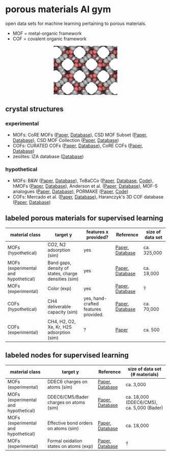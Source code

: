 # porous materials AI gym
open data sets for machine learning pertaining to porous materials.
* MOF = metal-organic framework
* COF = covalent organic framework

<p align="center">
<img width="200px" src="nott300.png"/>
</p>

## crystal structures

### experimental
* MOFs: CoRE MOFs ([Paper](https://doi.org/10.1021/acs.jced.9b00835), [Database](https://zenodo.org/record/3677685)), CSD MOF Subset ([Paper](https://pubs.acs.org/doi/abs/10.1021/acs.chemmater.7b00441), [Database](https://sites.google.com/view/csdmofsubset/home)), CSD MOF Collection ([Paper](https://doi.org/10.1016/j.matt.2021.03.006), [Database](https://www.ccdc.cam.ac.uk/Community/csd-community/csd-mof-collection/))
* COFs: CURATED COFs ([Paper](https://pubs.acs.org/doi/10.1021/acscentsci.9b00619), [Database](https://github.com/danieleongari/CURATED-COFs)), CoRE COFs ([Paper](https://doi.org/10.1016/j.ces.2017.05.004), [Database](https://github.com/core-cof/CoRE-COF-Database))
* zeolites: IZA database ([Database](http://www.iza-structure.org/databases/))

### hypothetical
* MOFs: B&W ([Paper](https://www.nature.com/articles/s41586-019-1798-7), [Database](https://doi.org/10.24435/materialscloud:2018.0016/v3)), ToBaCCo ([Paper](https://pubs.acs.org/doi/abs/10.1021/acs.cgd.7b00848), [Database](https://mof.tech.northwestern.edu/databases), [Code](https://github.com/tobacco-mofs/tobacco_3.0)), hMOFs ([Paper](https://www.nature.com/articles/nchem.1192), [Database](https://mof.tech.northwestern.edu/databases)), Anderson et al. ([Paper](https://chemrxiv.org/articles/preprint/Deep_Learning_Combined_with_IAST_to_Screen_Thermodynamically_Feasible_MOFs_for_Adsorption-Based_Separation_of_Multiple_Binary_Mixtures/14122901/1), [Database](https://osf.io/7dgvy/)), MOF-5 analogues ([Paper](https://doi.org/10.1021/jp401920y), [Database](http://www.nanoporousmaterials.org/databases/)), PORMAKE ([Paper](https://doi.org/10.1021/acsami.1c02471), [Code](https://github.com/Sangwon91/PORMAKE))
* COFs: Mercado et al. ([Paper](https://doi.org/10.1021/acs.chemmater.8b01425), [Database](https://archive.materialscloud.org/2018.0003)), Haranczyk's 3D COF database ([Paper](https://pubs.acs.org/doi/10.1021/jp507152j), [Database](http://www.nanoporousmaterials.org/databases/))

## labeled porous materials for supervised learning

| material class | target y | features x provided? | Reference | size of data set|
| ----------- | ----------- | ----------- | ----------- | ----------- | 
| MOFs (hypothetical) | CO2, N2 adsorption (sim) | yes | [Paper](https://www.nature.com/articles/s41586-019-1798-7), [Database](https://doi.org/10.24435/materialscloud:2018.0016/v3) | ca. 325,000 |
| MOFs (experimental and hypothetical) | Band gaps, density of states, charge densities (sim) | yes | [Paper](10.1016/j.matt.2021.02.015), [Database](https://github.com/arosen93/QMOF) | ca. 18,000 |
| MOFs (experimental) | Color (exp) | yes | [Paper](https://doi.org/10.1039/D0SC05337F), [Database](https://doi.org/10.24435/materialscloud:cc-j6) | ? |
| COFs (hypothetical) | CH4 deliverable capacity (sim) | yes, hand-crafted features provided. | [Paper](https://doi.org/10.1021/acs.chemmater.8b01425), [Database](https://archive.materialscloud.org/2018.0003/v3) | ca. 70,000 |
| COFs (experimental) | CH4, H2, O2, Xe, Kr, H2S adsorption (sim) | ? | [Paper](https://doi.org/10.1021/acscentsci.0c00988) | ca. 500 |

## labeled nodes for supervised learning
| material class | target y | Reference | size of data set (# materials) |
| ----------- | ----------- | ----------- | ----------- | 
| MOFs (experimental) | DDEC6 charges on atoms (sim) | [Paper](10.1021/acs.chemmater.5b03836), [Database](https://zenodo.org/record/3986573#.XzfKiJMzY8N) | ca. 3,000 |
| MOFs (experimental and hypothetical) | DDEC6/CM5/Bader charges on atoms (sim) | [Paper](10.1016/j.matt.2021.02.015), [Database](https://github.com/arosen93/QMOF) | ca. 18,000 (DDEC6/CM5), ca. 5,000 (Bader) |
| MOFs (experimental and hypothetical) | Effective bond orders on atoms (sim) | [Paper](10.1016/j.matt.2021.02.015), [Database](https://github.com/arosen93/QMOF) | ca. 18,000 |
| MOFs (experimental) | Formal oxidation states on atoms (exp) | [Paper](https://chemrxiv.org/articles/preprint/Using_Collective_Knowledge_to_Assign_Oxidation_States/11604129/1), [Database](https://archive.materialscloud.org/2019.0085/v1) | ? |
